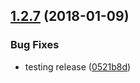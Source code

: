 <a name="1.2.7"></a>
## [1.2.7](https://github.com/heroku/cli-engine-util/compare/a2b69dd9b80fcdd79dbf4772d89cdd1772813241...v1.2.7) (2018-01-09)


### Bug Fixes

* testing release ([0521b8d](https://github.com/heroku/cli-engine-util/commit/0521b8d))
